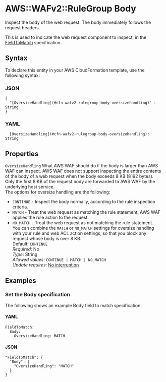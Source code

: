 # AWS::WAFv2::RuleGroup Body<a name="aws-properties-wafv2-rulegroup-body"></a>

Inspect the body of the web request\. The body immediately follows the request headers\.

This is used to indicate the web request component to inspect, in the [FieldToMatch](https://docs.aws.amazon.com/AWSCloudFormation/latest/UserGuide/aws-properties-wafv2-rulegroup-xssmatchstatement.html#cfn-wafv2-rulegroup-xssmatchstatement-fieldtomatch) specification\. 

## Syntax<a name="aws-properties-wafv2-rulegroup-body-syntax"></a>

To declare this entity in your AWS CloudFormation template, use the following syntax:

### JSON<a name="aws-properties-wafv2-rulegroup-body-syntax.json"></a>

```
{
  "[OversizeHandling](#cfn-wafv2-rulegroup-body-oversizehandling)" : String
}
```

### YAML<a name="aws-properties-wafv2-rulegroup-body-syntax.yaml"></a>

```
  [OversizeHandling](#cfn-wafv2-rulegroup-body-oversizehandling): String
```

## Properties<a name="aws-properties-wafv2-rulegroup-body-properties"></a>

`OversizeHandling`  <a name="cfn-wafv2-rulegroup-body-oversizehandling"></a>
What AWS WAF should do if the body is larger than AWS WAF can inspect\. AWS WAF does not support inspecting the entire contents of the body of a web request when the body exceeds 8 KB \(8192 bytes\)\. Only the first 8 KB of the request body are forwarded to AWS WAF by the underlying host service\.   
The options for oversize handling are the following:  
+  `CONTINUE` \- Inspect the body normally, according to the rule inspection criteria\. 
+  `MATCH` \- Treat the web request as matching the rule statement\. AWS WAF applies the rule action to the request\.
+  `NO_MATCH` \- Treat the web request as not matching the rule statement\.
You can combine the `MATCH` or `NO_MATCH` settings for oversize handling with your rule and web ACL action settings, so that you block any request whose body is over 8 KB\.   
Default: `CONTINUE`   
*Required*: No  
*Type*: String  
*Allowed values*: `CONTINUE | MATCH | NO_MATCH`  
*Update requires*: [No interruption](https://docs.aws.amazon.com/AWSCloudFormation/latest/UserGuide/using-cfn-updating-stacks-update-behaviors.html#update-no-interrupt)

## Examples<a name="aws-properties-wafv2-rulegroup-body--examples"></a>



### Set the Body specification<a name="aws-properties-wafv2-rulegroup-body--examples--Set_the_Body_specification_"></a>

The following shows an example Body field to match specification\. 

#### YAML<a name="aws-properties-wafv2-rulegroup-body--examples--Set_the_Body_specification_--yaml"></a>

```
FieldToMatch:
  Body:
    OversizeHandling: MATCH
```

#### JSON<a name="aws-properties-wafv2-rulegroup-body--examples--Set_the_Body_specification_--json"></a>

```
"FieldToMatch": {
  "Body": {
    "OversizeHandling": "MATCH" 
  }
}
```